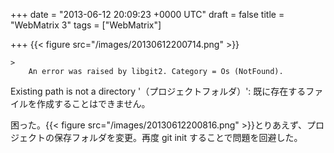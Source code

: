 
+++
date = "2013-06-12 20:09:23 +0000 UTC"
draft = false
title = "WebMatrix 3"
tags = ["WebMatrix"]

+++
{{< figure src="/images/20130612200714.png"  >}}

    >
        An error was raised by libgit2. Category = Os (NotFound).
Existing path is not a directory &#39;（プロジェクトフォルダ）&#39;: 既に存在するファイルを作成することはできません。

    
困った。{{< figure src="/images/20130612200816.png"  >}}とりあえず、プロジェクトの保存フォルダを変更。再度 git init することで問題を回避した。


